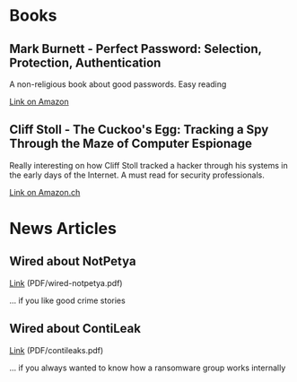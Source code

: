 # Books 

## Mark Burnett - Perfect Password: Selection, Protection, Authentication

A non-religious book about good passwords. Easy reading

[Link on Amazon](https://www.amazon.de/Perfect-Password-Selection-Protection-Authentication-ebook/dp/B003VM7GBA/ref=sr_1_1?ie=UTF8&qid=1537195903&sr=8-1&keywords=perfect+passwords)


## Cliff Stoll - The Cuckoo's Egg: Tracking a Spy Through the Maze of Computer Espionage

Really interesting on how Cliff Stoll tracked a hacker through his systems in the early days of the Internet. A must read for security professionals.

[Link on Amazon.ch](https://www.amazon.de/Cuckoos-Egg-Tracking-Computer-Espionage/dp/1416507787)


# News Articles 

## Wired about NotPetya

[Link](https://www.wired.com/story/notpetya-cyberattack-ukraine-russia-code-crashed-the-world/) (PDF/wired-notpetya.pdf)

... if you like good crime stories

## Wired about ContiLeak

[Link](https://www.wired.com/story/conti-leaks-ransomware-work-life/) (PDF/contileaks.pdf)

... if you always wanted to know how a ransomware group works internally
